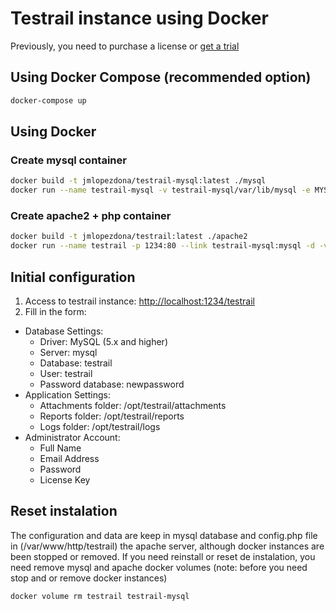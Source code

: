 # Testrail instance using Docker

Previously, you need to purchase a license or [get a trial](https://secure.gurock.com/customers/testrail/trial/)

## Using Docker Compose (recommended option)

```bash
docker-compose up
```

## Using Docker

### Create mysql container
```bash
docker build -t jmlopezdona/testrail-mysql:latest ./mysql
docker run --name testrail-mysql -v testrail-mysql/var/lib/mysql -e MYSQL_ROOT_PASSWORD=mypassword -d jmlopezdona/testrail-mysql:latest
```

### Create apache2 + php container

```bash
docker build -t jmlopezdona/testrail:latest ./apache2
docker run --name testrail -p 1234:80 --link testrail-mysql:mysql -d -v testrail/var/www/html jmlopezdona/testrail:latest
```

## Initial configuration

1. Access to testrail instance: [http://localhost:1234/testrail](http://localhost:1234/testrail)
2. Fill in the form:
  - Database Settings:
    - Driver: MySQL (5.x and higher)
    - Server: mysql
    - Database: testrail
    - User: testrail
    - Password database: newpassword
  - Application Settings:
    - Attachments folder: /opt/testrail/attachments
    - Reports folder: /opt/testrail/reports
    - Logs folder: /opt/testrail/logs
  - Administrator Account:
    - Full Name
    - Email Address
    - Password
    - License Key

## Reset instalation

The configuration and data are keep in mysql database and config.php file in (/var/www/http/testrail) the apache server, although docker instances are been stopped or removed. If you need reinstall or reset de instalation, you need remove mysql and apache docker volumes (note: before you need stop and or remove docker instances)

```
docker volume rm testrail testrail-mysql
```
